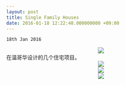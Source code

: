 ```yaml
---
layout: post
title: Single Family Houses
date: 2016-01-18 12:22:48.000000000 +09:00
---
```

`18th Jan 2016`
<center>
<div>
  <img src="http://project.olim.ca/assets/images/house-1.jpeg">
</div>
</center>


<div>
在温哥华设计的几个住宅项目。
</div>


<center>
<div>
  <img src="http://project.olim.ca/assets/images/house-2.jpeg">
</div>
</center>

<center>
<div>
  <img src="http://project.olim.ca/assets/images/house-3.jpeg">
</div>
</center>

<center>
<div>
  <img src="http://project.olim.ca/assets/images/house-4.jpeg">
</div>
</center>
